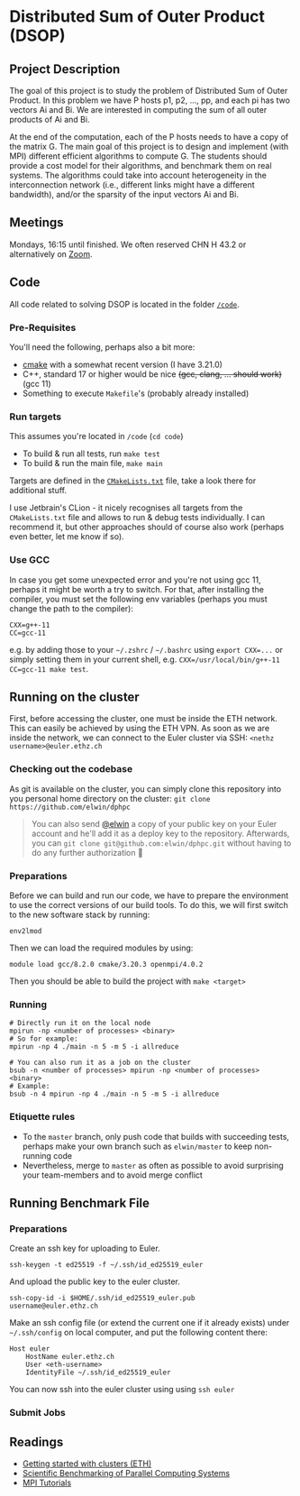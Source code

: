 # Distributed Sum of Outer Product (DSOP)

## Project Description

The goal of this project is to study the problem of Distributed Sum of Outer Product. In this problem we have P hosts
p1, p2, ..., pp, and each pi has two vectors Ai and Bi. We are interested in computing the sum of all outer products of
Ai and Bi.

At the end of the computation, each of the P hosts needs to have a copy of the matrix G. The main goal of this project
is to design and implement (with MPI) different efficient algorithms to compute G. The students should provide a cost
model for their algorithms, and benchmark them on real systems. The algorithms could take into account heterogeneity in
the interconnection network (i.e., different links might have a different bandwidth), and/or the sparsity of the input
vectors Ai and Bi.

## Meetings

Mondays, 16:15 until finished. We often reserved CHN H 43.2 or alternatively
on [Zoom](https://ethz.zoom.us/j/69785702508).

## Code

All code related to solving DSOP is located in the folder [`/code`](code).

### Pre-Requisites

You'll need the following, perhaps also a bit more:

- [cmake](https://cmake.org/install/) with a somewhat recent version (I have 3.21.0)
- C++, standard 17 or higher would be nice ~~(gcc, clang, ... should work)~~ (gcc 11)
- Something to execute `Makefile`'s (probably already installed)

### Run targets

This assumes you're located in `/code` (`cd code`)

- To build & run all tests, run `make test`
- To build & run the main file, `make main`

Targets are defined in the [`CMakeLists.txt`](code/CMakeLists.txt) file, take a look there for additional stuff.

I use Jetbrain's CLion - it nicely recognises all targets from the `CMakeLists.txt` file and allows to run & debug tests
individually. I can recommend it, but other approaches should of course also work (perhaps even better, let me know if
so).

### Use GCC

In case you get some unexpected error and you're not using gcc 11, perhaps it might be worth a try to switch. For that,
after installing the compiler, you must set the following env variables (perhaps you must change the path to the compiler):

```shell
CXX=g++-11
CC=gcc-11
```

e.g. by adding those to your `~/.zshrc` / `~/.bashrc` using `export CXX=...` or simply setting them in your current
shell, e.g. `CXX=/usr/local/bin/g++-11  CC=gcc-11 make test`.

## Running on the cluster

First, before accessing the cluster, one must be inside the ETH network. This can easily be achieved by using the ETH
VPN. As soon as we are inside the network, we can connect to the Euler cluster via SSH: `<nethz username>@euler.ethz.ch`

### Checking out the codebase

As git is available on the cluster, you can simply clone this repository into you personal home directory on the
cluster: `git clone https://github.com/elwin/dphpc`

> You can also send [@elwin](mailto:elwin.stephan@gmail.com) a copy of your public key on your Euler account and he'll add it as a deploy key to the repository. Afterwards, you can `git clone git@github.com:elwin/dphpc.git` without having to do any further authorization :crystal_ball:

### Preparations

Before we can build and run our code, we have to prepare the environment to use the correct versions of our build tools.
To do this, we will first switch to the new software stack by running:

```shell
env2lmod
```

Then we can load the required modules by using:

```shell
module load gcc/8.2.0 cmake/3.20.3 openmpi/4.0.2
```

Then you should be able to build the project with `make <target>`

### Running

```shell
# Directly run it on the local node
mpirun -np <number of processes> <binary>
# So for example:
mpirun -np 4 ./main -n 5 -m 5 -i allreduce

# You can also run it as a job on the cluster
bsub -n <number of processes> mpirun -np <number of processes> <binary>
# Example:
bsub -n 4 mpirun -np 4 ./main -n 5 -m 5 -i allreduce
```

### Etiquette rules

- To the `master` branch, only push code that builds with succeeding tests, perhaps make your own branch such
  as `elwin/master` to keep non-running code
- Nevertheless, merge to `master` as often as possible to avoid surprising your team-members and to avoid merge conflict


## Running Benchmark File

### Preparations

Create an ssh key for uploading to Euler.
```shell
ssh-keygen -t ed25519 -f ~/.ssh/id_ed25519_euler
```
And upload the public key to the euler cluster.
```shell
ssh-copy-id -i $HOME/.ssh/id_ed25519_euler.pub    username@euler.ethz.ch
```
Make an ssh config file (or extend the current one if it already exists) under ```~/.ssh/config``` on local computer, and put the following content there:
```
Host euler
    HostName euler.ethz.ch
    User <eth-username>
    IdentityFile ~/.ssh/id_ed25519_euler
```
You can now ssh into the euler cluster using using ```ssh euler```

### Submit Jobs




## Readings

- [Getting started with clusters (ETH)](https://scicomp.ethz.ch/wiki/Getting_started_with_clusters)
- [Scientific Benchmarking of Parallel Computing Systems](http://spcl.inf.ethz.ch/Teaching/2021-dphpc/hoefler-scientific-benchmarking.pdf)
- [MPI Tutorials](https://mpitutorial.com/)
